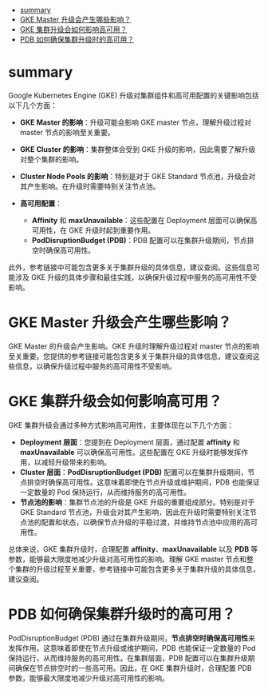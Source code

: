 - [summary](#summary)
- [GKE Master 升级会产生哪些影响？](#gke-master-升级会产生哪些影响)
- [GKE 集群升级会如何影响高可用？](#gke-集群升级会如何影响高可用)
- [PDB 如何确保集群升级时的高可用？](#pdb-如何确保集群升级时的高可用)

# summary
Google Kubernetes Engine (GKE) 升级对集群组件和高可用配置的关键影响包括以下几个方面：

*   **GKE Master 的影响**：升级可能会影响 GKE master 节点，理解升级过程对 master 节点的影响至关重要。

*   **GKE Cluster 的影响**：集群整体会受到 GKE 升级的影响，因此需要了解升级对整个集群的影响。

*   **Cluster Node Pools 的影响**：特别是对于 GKE Standard 节点池，升级会对其产生影响。在升级时需要特别关注节点池。

*   **高可用配置**：
    *   **Affinity** 和 **maxUnavailable**：这些配置在 Deployment 层面可以确保高可用性，在 GKE 升级时起到重要作用。
    *   **PodDisruptionBudget (PDB)**：PDB 配置可以在集群升级期间，节点排空时确保高可用性。

此外，参考链接中可能包含更多关于集群升级的具体信息，建议查阅。这些信息可能涉及 GKE 升级的具体步骤和最佳实践，以确保升级过程中服务的高可用性不受影响。


# GKE Master 升级会产生哪些影响？
GKE Master 的升级会产生影响。GKE 升级时理解升级过程对 master 节点的影响至关重要。您提供的参考链接可能包含更多关于集群升级的具体信息，建议查阅这些信息，以确保升级过程中服务的高可用性不受影响。

# GKE 集群升级会如何影响高可用？
GKE 集群升级会通过多种方式影响高可用性，主要体现在以下几个方面：

*   **Deployment 层面**：您提到在 Deployment 层面，通过配置 **affinity** 和 **maxUnavailable** 可以确保高可用性。这些配置在 GKE 升级时能够发挥作用，以减轻升级带来的影响。
*   **Cluster 层面**：**PodDisruptionBudget (PDB)** 配置可以在集群升级期间，节点排空时确保高可用性。这意味着即使在节点升级或维护期间，PDB 也能保证一定数量的 Pod 保持运行，从而维持服务的高可用性。
*   **节点池的影响**：集群节点池的升级是 GKE 升级的重要组成部分。特别是对于 GKE Standard 节点池，升级会对其产生影响，因此在升级时需要特别关注节点池的配置和状态，以确保节点升级的平稳过渡，并维持节点池中应用的高可用性。

总体来说，GKE 集群升级时，合理配置 **affinity**、**maxUnavailable** 以及 **PDB** 等参数，能够最大限度地减少升级对高可用性的影响。理解 GKE master 节点和整个集群的升级过程至关重要，参考链接中可能包含更多关于集群升级的具体信息，建议查阅。

# PDB 如何确保集群升级时的高可用？
PodDisruptionBudget (PDB) 通过在集群升级期间，**节点排空时确保高可用性**来发挥作用。这意味着即使在节点升级或维护期间，PDB 也能保证一定数量的 Pod 保持运行，从而维持服务的高可用性。在集群层面，PDB 配置可以在集群升级期间确保在节点排空时的一些高可用。因此，在 GKE 集群升级时，合理配置 PDB 参数，能够最大限度地减少升级对高可用性的影响。
